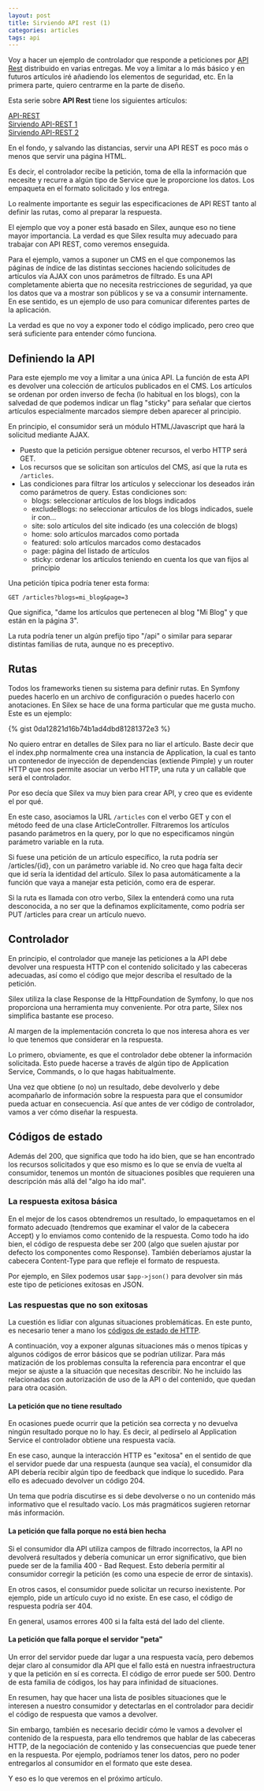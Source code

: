 ```yaml
---
layout: post
title: Sirviendo API rest (1)
categories: articles
tags: api
---
```


Voy a hacer un ejemplo de controlador que responde a peticiones por [API Rest](/api-rest/) distribuido en varias entregas. Me voy a limitar a lo más básico y en futuros artículos iré añadiendo los elementos de seguridad, etc. En la primera parte, quiero centrarme en la parte de diseño.

Esta serie sobre **API Rest** tiene los siguientes artículos:

[API-REST](/api-rest.md)  
[Sirviendo API-REST 1](/sirviendo-api-rest-1.md)  
[Sirviendo API-REST 2](/sirviendo-api-rest-2.md)

En el fondo, y salvando las distancias, servir una API REST es poco más o menos que servir una página HTML.

Es decir, el controlador recibe la petición, toma de ella la información que necesite y recurre a algún tipo de Service que le proporcione los datos. Los empaqueta en el formato solicitado y los entrega.

Lo realmente importante es seguir las especificaciones de API REST tanto al definir las rutas, como al preparar la respuesta.

El ejemplo que voy a poner está basado en Silex, aunque eso no tiene mayor importancia. La verdad es que Silex resulta muy adecuado para trabajar con API REST, como veremos enseguida.

Para el ejemplo, vamos a suponer un CMS en el que componemos las páginas de índice de las distintas secciones haciendo solicitudes de artículos vía AJAX con unos parámetros de filtrado. Es una API completamente abierta que no necesita restricciones de seguridad, ya que los datos que va a mostrar son públicos y se va a consumir internamente. En ese sentido, es un ejemplo de uso para comunicar diferentes partes de la aplicación.

La verdad es que no voy a exponer todo el código implicado, pero creo que será suficiente para entender cómo funciona.


## Definiendo la API


Para este ejemplo me voy a limitar a una única API. La función de esta API es devolver una colección de artículos publicados en el CMS. Los artículos se ordenan por orden inverso de fecha (lo habitual en los blogs), con la salvedad de que podemos indicar un flag "sticky" para señalar que ciertos artículos especialmente marcados siempre deben aparecer al principio.

En principio, el consumidor será un módulo HTML/Javascript que hará la solicitud mediante AJAX.

* Puesto que la petición persigue obtener recursos, el verbo HTTP será GET.
* Los recursos que se solicitan son artículos del CMS, así que la ruta es `/articles`.
* Las condiciones para filtrar los artículos y seleccionar los deseados irán como parámetros de query. Estas condiciones son:
  * blogs: seleccionar artículos de los blogs indicados
  * excludeBlogs: no seleccionar artículos de los blogs indicados, suele ir con...
  * site: solo artículos del site indicado (es una colección de blogs)
  * home: solo artículos marcados como portada
  * featured: solo artículos marcados como destacados
  * page: página del listado de artículos
  * sticky: ordenar los artículos teniendo en cuenta los que van fijos al principio

Una petición típica podría tener esta forma:

`GET /articles?blogs=mi_blog&page=3`

Que significa, "dame los artículos que pertenecen al blog "Mi Blog" y que están en la página 3".

La ruta podría tener un algún prefijo tipo "/api" o similar para separar distintas familias de ruta, aunque no es preceptivo.


## Rutas


Todos los frameworks tienen su sistema para definir rutas. En Symfony puedes hacerlo en un archivo de configuración o puedes hacerlo con anotaciones. En Silex se hace de una forma particular que me gusta mucho. Este es un ejemplo:

{% gist 0da12821d16b74b1ad4dbd81281372e3 %}

No quiero entrar en detalles de Silex para no liar el artículo. Baste decir que el index.php normalmente crea una instancia de Application, la cual es tanto un contenedor de inyección de dependencias (extiende Pimple) y un router HTTP que nos permite asociar un verbo HTTP, una ruta y un callable que será el controlador.

Por eso decía que Silex va muy bien para crear API, y creo que es evidente el por qué.

En este caso, asociamos la URL <code>/articles</code> con el verbo GET y con el método feed de una clase ArticleController. Filtraremos los artículos pasando parámetros en la query, por lo que no especificamos ningún parámetro variable en la ruta.

Si fuese una petición de un artículo específico, la ruta podría ser /articles/{id}, con un parámetro variable id. No creo que haga falta decir que id sería la identidad del artículo. Silex lo pasa automáticamente a la función que vaya a manejar esta petición, como era de esperar.

Si la ruta es llamada con otro verbo, Silex la entenderá como una ruta desconocida, a no ser que la definamos explícitamente, como podría ser PUT /articles para crear un artículo nuevo.


## Controlador


En principio, el controlador que maneje las peticiones a la API debe devolver una respuesta HTTP con el contenido solicitado y las cabeceras adecuadas, así como el código que mejor describa el resultado de la petición.

Silex utiliza la clase Response de la HttpFoundation de Symfony, lo que nos proporciona una herramienta muy conveniente. Por otra parte, Silex nos simplifica bastante ese proceso.

Al margen de la implementación concreta lo que nos interesa ahora es ver lo que tenemos que considerar en la respuesta.

Lo primero, obviamente, es que el controlador debe obtener la información solicitada. Esto puede hacerse a través de algún tipo de Application Service, Commands, o lo que hagas habitualmente.

Una vez que obtiene (o no) un resultado, debe devolverlo y debe acompañarlo de información sobre la respuesta para que el consumidor pueda actuar en consecuencia. Así que antes de ver código de controlador, vamos a ver cómo diseñar la respuesta.


## Códigos de estado


Además del 200, que significa que todo ha ido bien, que se han encontrado los recursos solicitados y que eso mismo es lo que se envía de vuelta al consumidor, tenemos un montón de situaciones posibles que requieren una descripción más allá del "algo ha ido mal".


### La respuesta exitosa básica


En el mejor de los casos obtendremos un resultado, lo empaquetamos en el formato adecuado (tendremos que examinar el valor de la cabecera Accept) y lo enviamos como contenido de la respuesta. Como todo ha ido bien, el código de respuesta debe ser 200 (algo que suelen ajustar por defecto los componentes como Response). También deberíamos ajustar la cabecera Content-Type para que refleje el formato de respuesta.

Por ejemplo, en Silex podemos usar `$app->json()` para devolver sin más este tipo de peticiones exitosas en JSON.


### Las respuestas que no son exitosas


La cuestión es lidiar con algunas situaciones problemáticas. En este punto, es necesario tener a mano los [códigos de estado de HTTP](https://es.wikipedia.org/wiki/Anexo:Códigos_de_estado_HTTP).

A continuación, voy a exponer algunas situaciones más o menos típicas y algunos códigos de error básicos que se podrían utilizar. Para más matización de los problemas consulta la referencia para encontrar el que mejor se ajuste a la situación que necesitas describir. No he incluido las relacionadas con autorización de uso de la API o del contenido, que quedan para otra ocasión.


#### La petición que no tiene resultado


En ocasiones puede ocurrir que la petición sea correcta y no devuelva ningún resultado porque no lo hay. Es decir, al pedírselo al Application Service el controlador obtiene una respuesta vacía.

En ese caso, aunque la interacción HTTP es "exitosa" en el sentido de que el servidor puede dar una respuesta (aunque sea vacía), el consumidor dla API debería recibir algún tipo de feedback que indique lo sucedido. Para ello es adecuado devolver un código 204.

Un tema que podría discutirse es si debe devolverse o no un contenido más informativo que el resultado vacío. Los más pragmáticos sugieren retornar más información.


#### La petición que falla porque no está bien hecha


Si el consumidor dla API utiliza campos de filtrado incorrectos, la API no devolverá resultados y debería comunicar un error significativo, que bien puede ser de la familia 400 - Bad Request. Esto debería permitir al consumidor corregir la petición (es como una especie de error de sintaxis).

En otros casos, el consumidor puede solicitar un recurso inexistente. Por ejemplo, pide un artículo cuyo id no existe. En ese caso, el código de respuesta podría ser 404.

En general, usamos errores 400 si la falta está del lado del cliente.


#### La petición que falla porque el servidor "peta"


Un error del servidor puede dar lugar a una respuesta vacía, pero debemos dejar claro al consumidor dla API que el fallo está en nuestra infraestructura y que la petición en sí es correcta. El código de error puede ser 500. Dentro de esta familia de códigos, los hay para infinidad de situaciones.

En resumen, hay que hacer una lista de posibles situaciones que le interesen a nuestro consumidor y detectarlas en el controlador para decidir el código de respuesta que vamos a devolver.

Sin embargo, también es necesario decidir cómo le vamos a devolver el contenido de la respuesta, para ello tendremos que hablar de las cabeceras HTTP, de la negociación de contenido y las consecuencias que puede tener en la respuesta. Por ejemplo, podríamos tener los datos, pero no poder entregarlos al consumidor en el formato que este desea.

Y eso es lo que veremos en el próximo artículo.
